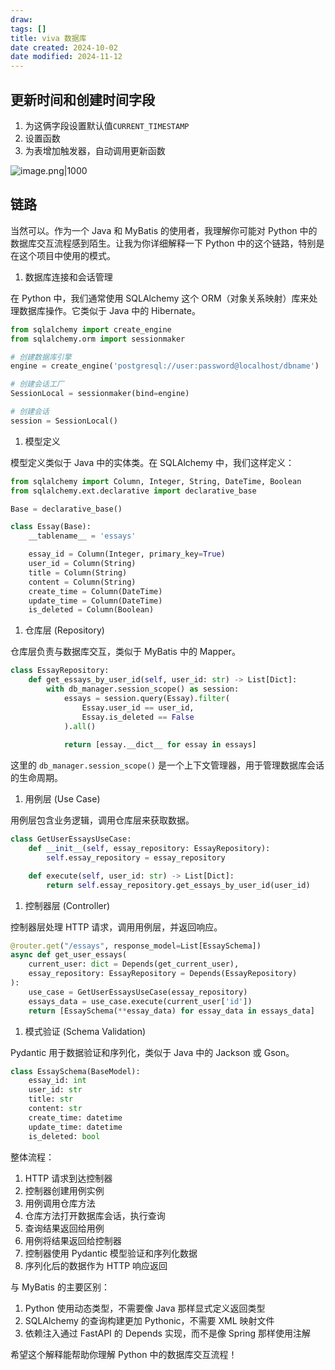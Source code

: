 ```yaml
---
draw:
tags: []
title: viva 数据库
date created: 2024-10-02
date modified: 2024-11-12
---
```


## 更新时间和创建时间字段

1. 为这俩字段设置默认值`CURRENT_TIMESTAMP`
2. 设置函数
3. 为表增加触发器，自动调用更新函数

![image.png|1000](https://imagehosting4picgo.oss-cn-beijing.aliyuncs.com/imagehosting/fix-dir%2Fpicgo%2Fpicgo-clipboard-images%2F2024%2F10%2F02%2F19-01-18-de2c47b30144bfa9d697a4669946b81e-202410021901492-72bd13.png)

## 链路

当然可以。作为一个 Java 和 MyBatis 的使用者，我理解你可能对 Python 中的数据库交互流程感到陌生。让我为你详细解释一下 Python 中的这个链路，特别是在这个项目中使用的模式。

1. 数据库连接和会话管理

在 Python 中，我们通常使用 SQLAlchemy 这个 ORM（对象关系映射）库来处理数据库操作。它类似于 Java 中的 Hibernate。

```python
from sqlalchemy import create_engine
from sqlalchemy.orm import sessionmaker

# 创建数据库引擎
engine = create_engine('postgresql://user:password@localhost/dbname')

# 创建会话工厂
SessionLocal = sessionmaker(bind=engine)

# 创建会话
session = SessionLocal()
```

1. 模型定义

模型定义类似于 Java 中的实体类。在 SQLAlchemy 中，我们这样定义：

```python
from sqlalchemy import Column, Integer, String, DateTime, Boolean
from sqlalchemy.ext.declarative import declarative_base

Base = declarative_base()

class Essay(Base):
    __tablename__ = 'essays'

    essay_id = Column(Integer, primary_key=True)
    user_id = Column(String)
    title = Column(String)
    content = Column(String)
    create_time = Column(DateTime)
    update_time = Column(DateTime)
    is_deleted = Column(Boolean)
```

1. 仓库层 (Repository)

仓库层负责与数据库交互，类似于 MyBatis 中的 Mapper。

```python
class EssayRepository:
    def get_essays_by_user_id(self, user_id: str) -> List[Dict]:
        with db_manager.session_scope() as session:
            essays = session.query(Essay).filter(
                Essay.user_id == user_id,
                Essay.is_deleted == False
            ).all()
            
            return [essay.__dict__ for essay in essays]
```

这里的 `db_manager.session_scope()` 是一个上下文管理器，用于管理数据库会话的生命周期。

1. 用例层 (Use Case)

用例层包含业务逻辑，调用仓库层来获取数据。

```python
class GetUserEssaysUseCase:
    def __init__(self, essay_repository: EssayRepository):
        self.essay_repository = essay_repository

    def execute(self, user_id: str) -> List[Dict]:
        return self.essay_repository.get_essays_by_user_id(user_id)
```

1. 控制器层 (Controller)

控制器层处理 HTTP 请求，调用用例层，并返回响应。

```python
@router.get("/essays", response_model=List[EssaySchema])
async def get_user_essays(
    current_user: dict = Depends(get_current_user),
    essay_repository: EssayRepository = Depends(EssayRepository)
):
    use_case = GetUserEssaysUseCase(essay_repository)
    essays_data = use_case.execute(current_user['id'])
    return [EssaySchema(**essay_data) for essay_data in essays_data]
```

1. 模式验证 (Schema Validation)

Pydantic 用于数据验证和序列化，类似于 Java 中的 Jackson 或 Gson。

```python
class EssaySchema(BaseModel):
    essay_id: int
    user_id: str
    title: str
    content: str
    create_time: datetime
    update_time: datetime
    is_deleted: bool
```

整体流程：

1. HTTP 请求到达控制器
2. 控制器创建用例实例
3. 用例调用仓库方法
4. 仓库方法打开数据库会话，执行查询
5. 查询结果返回给用例
6. 用例将结果返回给控制器
7. 控制器使用 Pydantic 模型验证和序列化数据
8. 序列化后的数据作为 HTTP 响应返回

与 MyBatis 的主要区别：

1. Python 使用动态类型，不需要像 Java 那样显式定义返回类型
2. SQLAlchemy 的查询构建更加 Pythonic，不需要 XML 映射文件
3. 依赖注入通过 FastAPI 的 Depends 实现，而不是像 Spring 那样使用注解

希望这个解释能帮助你理解 Python 中的数据库交互流程！
